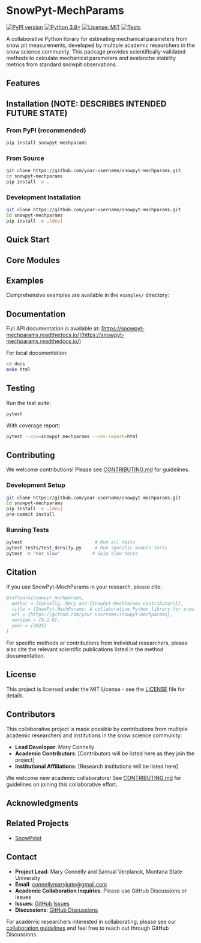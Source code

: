 # SnowPyt-MechParams

[![PyPI version](https://badge.fury.io/py/snowpyt-mechparams.svg)](https://badge.fury.io/py/snowpyt-mechparams)
[![Python 3.8+](https://img.shields.io/badge/python-3.8+-blue.svg)](https://www.python.org/downloads/)
[![License: MIT](https://img.shields.io/badge/License-MIT-yellow.svg)](https://opensource.org/licenses/MIT)
[![Tests](https://github.com/your-username/snowpyt-mechparams/workflows/Tests/badge.svg)](https://github.com/your-username/snowpyt-mechparams/actions)

A collaborative Python library for estimating mechanical parameters from snow pit measurements, developed by multiple academic researchers in the snow science community. This package provides scientifically-validated methods to calculate mechanical parameters and avalanche stability metrics from standard snowpit observations.

## Features

## Installation (NOTE: DESCRIBES INTENDED FUTURE STATE)

### From PyPI (recommended)
```bash
pip install snowpyt-mechparams
```

### From Source
```bash
git clone https://github.com/your-username/snowpyt-mechparams.git
cd snowpyt-mechparams
pip install -e .
```

### Development Installation
```bash
git clone https://github.com/your-username/snowpyt-mechparams.git
cd snowpyt-mechparams
pip install -e .[dev]
```

## Quick Start


## Core Modules

## Examples

Comprehensive examples are available in the `examples/` directory:


## Documentation

Full API documentation is available at: [https://snowpyt-mechparams.readthedocs.io/](https://snowpyt-mechparams.readthedocs.io/)

For local documentation:
```bash
cd docs
make html
```

## Testing

Run the test suite:
```bash
pytest
```

With coverage report:
```bash
pytest --cov=snowpyt_mechparams --cov-report=html
```

## Contributing

We welcome contributions! Please see [CONTRIBUTING.md](CONTRIBUTING.md) for guidelines.

### Development Setup
```bash
git clone https://github.com/your-username/snowpyt-mechparams.git
cd snowpyt-mechparams
pip install -e .[dev]
pre-commit install
```

### Running Tests
```bash
pytest                           # Run all tests
pytest tests/test_density.py     # Run specific module tests
pytest -m "not slow"            # Skip slow tests
```

## Citation

If you use SnowPyt-MechParams in your research, please cite:

```bibtex
@software{snowpyt_mechparams,
  author = {Connelly, Mary and {SnowPyt-MechParams Contributors}},
  title = {SnowPyt-MechParams: A collaborative Python library for snow mechanical parameter estimation},
  url = {https://github.com/your-username/snowpyt-mechparams},
  version = {0.1.0},
  year = {2025}
}
```

For specific methods or contributions from individual researchers, please also cite the relevant scientific publications listed in the method documentation.

## License

This project is licensed under the MIT License - see the [LICENSE](LICENSE) file for details.

## Contributors

This collaborative project is made possible by contributions from multiple academic researchers and institutions in the snow science community:

- **Lead Developer**: Mary Connelly
- **Academic Contributors**: [Contributors will be listed here as they join the project]
- **Institutional Affiliations**: [Research institutions will be listed here]

We welcome new academic collaborators! See [CONTRIBUTING.md](CONTRIBUTING.md) for guidelines on joining this collaborative effort.

## Acknowledgments


## Related Projects

- [SnowPylot](https://github.com/connellymk/snowpylot) 

## Contact

- **Project Lead**: Mary Connelly and Samual Verplanck, Montana State University
- **Email**: connellymarykate@gmail.com
- **Academic Collaboration Inquiries**: Please use GitHub Discussions or Issues
- **Issues**: [GitHub Issues](https://github.com/your-username/snowpyt-mechparams/issues)
- **Discussions**: [GitHub Discussions](https://github.com/your-username/snowpyt-mechparams/discussions)

For academic researchers interested in collaborating, please see our [collaboration guidelines](CONTRIBUTING.md#scientific-contributions) and feel free to reach out through GitHub Discussions.
